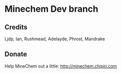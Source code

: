 # Minechem Dev branch


## Credits
Ljdp, Ian, Rushmead, Adelayde, Phrost, Mandrake

## Donate
Help MineChem out a little:
http://minechem.chipin.com
